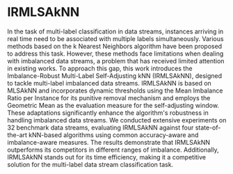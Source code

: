 # IRMLSAkNN

In the task of multi-label classification in data streams, instances arriving in real time need to be associated with multiple labels simultaneously. Various methods based on the k Nearest Neighbors algorithm have been proposed to address this task. However, these methods face limitations when dealing with imbalanced data streams, a problem that has received limited attention in existing works. To approach this gap, this work introduces the Imbalance-Robust Multi-Label Self-Adjusting kNN (IRMLSAkNN), designed to tackle multi-label imbalanced data streams. IRMLSAkNN is based on MLSAkNN and incorporates dynamic thresholds using the Mean Imbalance Ratio per Instance for its punitive removal mechanism and employs the Geometric Mean as the evaluation measure for the self-adjusting window. These adaptations significantly enhance the algorithm's robustness in handling imbalanced data streams. We conducted extensive experiments on 32 benchmark data streams, evaluating IRMLSAkNN against four state-of-the-art kNN-based algorithms using common accuracy-aware and imbalance-aware measures. The results demonstrate that IRMLSAkNN outperforms its competitors in different ranges of imbalance. Additionally, IRMLSAkNN stands out for its time efficiency, making it a competitive solution for the multi-label data stream classification task.
